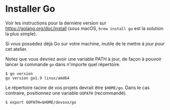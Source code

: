 # Installer Go

Voir les instructions pour la dernière version sur https://golang.org/doc/install (sous macOS, `brew install go` est la solution la plus simple).

Si vous possédez déjà Go sur votre machine, inutile de le mettre à jour pour cet atelier.

Notez que vous devriez avoir une variable PATH à jour, de façon à pouvoir lancer la commande `go` dans n'importe quel répertoire.

```
$ go version
go version go1.9 linux/amd64
```

Le répertoire racine de vos projets devrait être `$HOME/go`. Dans le cas contraire, positionnez une variable `GOPATH` (recommandé).

```
$ export GOPATH=$HOME/devoxx/go
```
